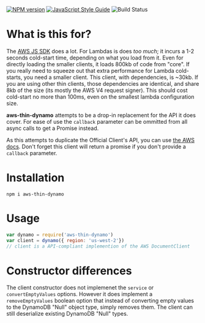 [![NPM version](https://img.shields.io/npm/v/aws-thin-dynamo.svg)](https://www.npmjs.com/package/aws-thin-dynamo)
[![JavaScript Style Guide](https://img.shields.io/badge/code_style-standard-brightgreen.svg)](https://standardjs.com)
![Build Status](https://circleci.com/gh/Nike-Inc/aws-thin-dynamo-node.svg?style=shield&circle-token=4281d6b875c7441734baa32820855e45b4b4ae72)



# What is this for?

The [AWS JS SDK](https://github.com/aws/aws-sdk-js) does a lot. For Lambdas is does *too much*; it incurs a 1-2 seconds cold-start time, depending on what you load from it. Even for directly loading the smaller clients, it loads 800kb of code from "core". If you really need to squeeze out that extra performance for Lambda cold-starts, you need a smaller client. This client, with dependencies, is ~30kb. If you are using other thin clients, those dependencies are identical, and share 8kb of the size (its mostly the AWS V4 request signer). This should cost cold-start no more than 100ms, even on the smallest lambda configuration size.

**aws-thin-dynamo** attempts to be a drop-in replacement for the API it does cover. For ease of use the `callback` parameter can be ommitted from all async calls to get a Promise instead.

As this attempts to duplicate the Official Client's API, you can use [the AWS docs](http://docs.aws.amazon.com/AWSJavaScriptSDK/latest/AWS/DynamoDB/DocumentClient.html). Don't forget this client will return a promise if you don't provide a `callback` parameter.

# Installation

```
npm i aws-thin-dynamo
```

# Usage

```javascript
var dynamo = require('aws-thin-dynamo')
var client = dynamo({ region: 'us-west-2'})
// client is a API-compliant implemention of the AWS DocumentClient

```

# Constructor differences

The client constructor does not implemenet the `service` or `convertEmptyValues` options. However it does implement a `removeEmptyValues` boolean option that instead of converting empty values to the DynamoDB "Null" object type, simply removes them. The client can still deserialize existing DynamoDB "Null" types.